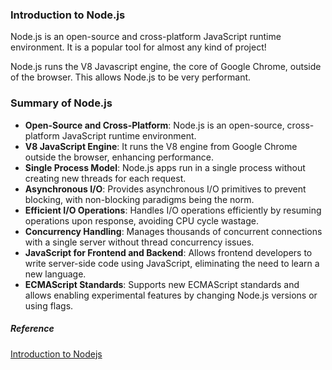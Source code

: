 ### Introduction to Node.js

Node.js is an open-source and cross-platform JavaScript runtime environment. It is a popular tool for almost any kind of project!

Node.js runs the V8 Javascript engine, the core of Google Chrome, outside of the browser. This allows Node.js to be very performant.

### Summary of Node.js

- **Open-Source and Cross-Platform**: Node.js is an open-source, cross-platform JavaScript runtime environment.
- **V8 JavaScript Engine**: It runs the V8 engine from Google Chrome outside the browser, enhancing performance.
- **Single Process Model**: Node.js apps run in a single process without creating new threads for each request.
- **Asynchronous I/O**: Provides asynchronous I/O primitives to prevent blocking, with non-blocking paradigms being the norm.
- **Efficient I/O Operations**: Handles I/O operations efficiently by resuming operations upon response, avoiding CPU cycle wastage.
- **Concurrency Handling**: Manages thousands of concurrent connections with a single server without thread concurrency issues.
- **JavaScript for Frontend and Backend**: Allows frontend developers to write server-side code using JavaScript, eliminating the need to learn a new language.
- **ECMAScript Standards**: Supports new ECMAScript standards and allows enabling experimental features by changing Node.js versions or using flags.

##### Reference

[Introduction to Nodejs](https://nodejs.org/en/learn/getting-started/introduction-to-nodejs)

